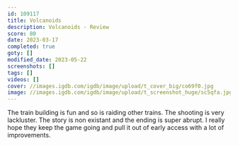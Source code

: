 ```yaml
---
id: 109117
title: Volcanoids
description: Volcanoids - Review
score: 80
date: 2023-03-17
completed: true
goty: []
modified_date: 2023-05-22
screenshots: []
tags: []
videos: []
cover: //images.igdb.com/igdb/image/upload/t_cover_big/co69f0.jpg
image: //images.igdb.com/igdb/image/upload/t_screenshot_huge/sc5qfa.jpg
---
```

The train building is fun and so is raiding other trains. The shooting is very lackluster. The story is non existant and the ending is super abrupt. I really hope they keep the game going and pull it out of early access with a lot of improvements.